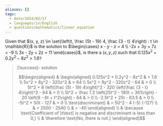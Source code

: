 ```yaml
---
aliases: []
tags:
  - date/2024/02/17
  - languages/in/English
  - questions/mathematics/linear_equation
---
```


Given that $(x, y, z) \in \set{\left(t, \frac {5t - 19} 4, \frac {3 - t} 4\right) : t \in \mathbb{R}}$ is the solution to $\begin{cases} x - y - z = 4 \\ -2x + 3y + 7z = -9 \\ 3x - 2y + 2z = 11 \end{cases}$, is there a $(x, y, z)$ such that $0.125x^2 + 0.2y^2 - 8z^2 > 1.6$?

> [!success]- solution
>
> $$\begin{aligned}
& \begin{aligned} 0.125x^2 + 0.2y^2 - 8z^2 & > 1.6 \\
5x^2 + 8y^2 - 320z^2 & > 64 \\
5x^2 + 8y^2 - 320z^2 - 64 & > 0 \\
5t^2 + 8 \left(\frac {5t - 19} 4\right)^2 - 320 \left(\frac {3 - t} 4\right)^2 - 64 & > 0 \\
5t^2 + \frac 1 2 \left(25t^2 - 190t + 361\right) - 20 \left(9 - 6t + t^2\right) - 64 & > 0 \\
-2.5t^2 + 25t - 63.5 & > 0 \\
-5t^2 + 50t - 127 & > 0 \\
\text{discriminant} & = 50^2 - 4 (-5) (-127) \\
& = 2500 - 2540 \\
& = -40 \end{aligned} \\
& \because \text{Coefficient of }t\text{ is negative and discriminant is less than 0,} \\
& \therefore \text{No, there is not.}
\end{aligned}$$
